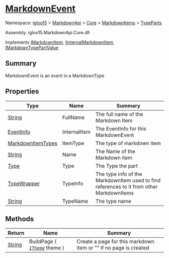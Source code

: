 # [MarkdownEvent](./MarkdownEvent.md)

Namespace: [igloo15]() > [MarkdownApi]() > [Core](./../../README.md) > [MarkdownItems](./../README.md) > [TypeParts](./README.md)

Assembly: igloo15.MarkdownApi.Core.dll

Implements [IMarkdownItem](./../../Interfaces/IMarkdownItem.md), [IInternalMarkdownItem](./MarkdownEvent.md), [IMarkdownTypePartValue](./../../Interfaces/IMarkdownTypePartValue.md)

## Summary
MarkdownEvent is an event in a MarkdownType

## Properties

| Type | Name | Summary | 
| --- | --- | --- | 
| [String](https://docs.microsoft.com/en-us/dotnet/api/System.String) | FullName | The full name of the Markdown Item | 
| [EventInfo](https://docs.microsoft.com/en-us/dotnet/api/System.Reflection.EventInfo) | InternalItem | The EventInfo for this MarkdownEvent | 
| [MarkdownItemTypes](./../../MarkdownItemTypes.md) | ItemType | The type of markdown item | 
| [String](https://docs.microsoft.com/en-us/dotnet/api/System.String) | Name | The Name of the Markdown item | 
| [Type](https://docs.microsoft.com/en-us/dotnet/api/System.Type) | Type | The Type the part | 
| [TypeWrapper](./../../TypeWrapper.md) | TypeInfo | The type info of the MarkdownItem used to find references to it from other MarkdownItems | 
| [String](https://docs.microsoft.com/en-us/dotnet/api/System.String) | TypeName | The type name | 


## Methods

| Return | Name | Summary | 
| --- | --- | --- | 
| [String](https://docs.microsoft.com/en-us/dotnet/api/System.String) | BuildPage ( [`ITheme`](./../../Interfaces/ITheme.md) theme ) | Create a page for this markdown item or "" if no page is created | 


